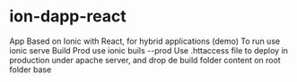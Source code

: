 # ion-dapp-react
App Based on Ionic with React, for hybrid applications (demo)
To run use ionic serve
Build Prod use ionic buils --prod
Use .httaccess file to deploy in production under apache server, and drop de build folder content on root folder base